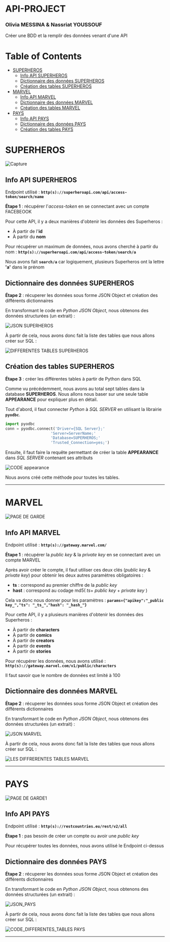 # API-PROJECT
### Olivia MESSINA & Nassriat YOUSSOUF
 Créer une BDD et la remplir des données venant d'une API 

# Table of Contents
  * [SUPERHEROS](#SUPERHEROS)
     - [Info API SUPERHEROS](#Info-API-SUPERHEROS)
     - [Dictionnaire des données SUPERHEROS](#Dictionnaire-des-données-SUPERHEROS)
     - [Création des tables SUPERHEROS](#Création-des-tables-SUPERHEROS)
  * [MARVEL](#MARVEL)
     - [Info API MARVEL](#Info-API-MARVEL)
     - [Dictionnaire des données MARVEL](#Dictionnaire-des-données-MARVEL)
     - [Création des tables MARVEL](#Création-des-tables-MARVEL)
  * [PAYS](#PAYS)
     - [Info API PAYS](#Info-API-PAYS)
     - [Dictionnaire des données PAYS](#Dictionnaire-des-données-PAYS)
     - [Création des tables PAYS](#Création-des-tables-PAYS)
  
  # SUPERHEROS
  ![Capture](https://user-images.githubusercontent.com/74513460/103438065-0ff7bd00-4c2f-11eb-80ee-e2814fca8078.PNG)
  
  ## Info API SUPERHEROS
  Endpoint utilisé : **`http(s)://superheroapi.com/api/access-token/search/name`**
  
  **Étape 1** : récupérer l'_access-token_ en se connectant avec un compte FACEBEOOK 
  
  Pour cette API, il y a deux manières d'obtenir les données des Superheros :
  + À partir de l'**id**
  + À partir du **nom**
  
  Pour récupérer un maximum de données, nous avons cherché à partir du nom : **`http(s)://superheroapi.com/api/access-token/search/a`**
  
  Nous avons fait **`search/a`** car logiquement, plusieurs Superheros ont la lettre **'a'** dans le prénom 
  
  ## Dictionnaire des données SUPERHEROS
  **Étape 2** : récuperer les données sous forme JSON Object et création des différents dictionnaires 
  
  En transformant le code en _Python JSON Object_, nous obtenons des données structurées (un extrait) :
  
  ![JSON SUPERHEROS](https://user-images.githubusercontent.com/74513460/103439914-77b70380-4c41-11eb-97ea-bb0f8fb8bcb7.PNG)
  
  À partir de cela, nous avons donc fait la liste des tables que nous allons créer sur SQL :
  
  ![DIFFERENTES TABLES SUPERHEROS](https://user-images.githubusercontent.com/74513460/103440004-61f60e00-4c42-11eb-8fc0-08253a64f9d1.PNG)
  
  ## Création des tables SUPERHEROS
  **Étape 3** : créer les différentes tables à partir de Python dans SQL
  
  Comme vu précédemment, nous avons au total sept tables dans la database **SUPERHEROS**.
  Nous allons nous baser sur une seule table **APPEARANCE** pour expliquer plus en détail.
  
  Tout d'abord, il faut connecter *Python* à *SQL SERVER* en utilisant la librairie **`pyodbc`**. 
  
  ``` python
  import pyodbc
  conn = pyodbc.connect('Driver={SQL Server};'
                      'Server=ServerName;'
                      'Database=SUPERHEROS;'
                      'Trusted_Connection=yes;') 
  ```
 
  Ensuite, il faut faire la requête permettant de créer la table **APPEARANCE** dans *SQL SERVER* contenant ses attributs
  
  ![CODE appearance](https://user-images.githubusercontent.com/74513460/103443256-a04cf680-4c5d-11eb-9464-bda81e38d530.PNG)
  
  Nous avons créé cette méthode pour toutes les tables.
  
  ---
  
   # MARVEL
  ![PAGE DE GARDE](https://user-images.githubusercontent.com/74513460/103438125-b6dc5900-4c2f-11eb-90c2-972255a1aaa5.PNG)

   ## Info API MARVEL
   Endpoint utilisé : **`http(s)://gateway.marvel.com/`**
   
   **Étape 1** : récupérer la _public key_ & la _private key_ en se connectant avec un compte MARVEL 
   
   Après avoir créer le compte, il faut utiliser ces deux clés (_public key_ & _private key_) pour obtenir les deux autres paramètres obligatoires :
   
  + **ts** : correspond au premier chiffre de la _public key_
  + **hast** : correspond au codage md5( _ts_+ _public key_ + _private key_ )
   
  Cela va donc nous donner pour les paramètres : **```params={"apikey":"_public key_","ts": "_ts_","hash": "_hash_"}```**
  
  Pour cette API, il y a plusieurs manières d'obtenir les données des Superheros :
  + À partir de **characters**
  + À partir de **comics**
  + À partir de **creators**
  + À partir de **events**
  + À partir de **stories**
  
  Pour récupérer les données, nous avons utilisé : **`http(s)://gateway.marvel.com/v1/public/characters`**
  
  Il faut savoir que le nombre de données est limité à 100 
  
  ## Dictionnaire des données MARVEL
  **Étape 2** : récuperer les données sous forme JSON Object et création des différents dictionnaires 
  
  En transformant le code en _Python JSON Object_, nous obtenons des données structurées (un extrait) :
  
  ![JSON MARVEL](https://user-images.githubusercontent.com/74513460/103439922-82719880-4c41-11eb-86e6-60f7bf57327e.PNG)
  
  À partir de cela, nous avons donc fait la liste des tables que nous allons créer sur SQL :
  
  ![LES DIFFRERENTES TABLES MARVEL](https://user-images.githubusercontent.com/74513460/103439985-47bc3000-4c42-11eb-98a2-f440e7c916c2.PNG)
  
   

  ---
  
   # PAYS
  ![PAGE DE GARDE1](https://user-images.githubusercontent.com/74513460/103438112-acba5a80-4c2f-11eb-9f9d-d9cbecfdab6f.PNG)
  
  ## Info API PAYS
  
  Endpoint utilisé : **`http(s)://restcountries.eu/rest/v2/all`**
   
  **Étape 1** : pas besoin de créer un compte ou avoir une _public key_
   
  Pour récupérer toutes les données, nous avons utilisé le Endpoint ci-dessus
  
  ## Dictionnaire des données PAYS
  **Étape 2** : récuperer les données sous forme JSON Object et création des différents dictionnaires 
  
  En transformant le code en _Python JSON Object_, nous obtenons des données structurées (un extrait) :
  
  ![JSON_PAYS](https://user-images.githubusercontent.com/74513460/103439918-7d144e00-4c41-11eb-9bec-5c7749220dab.PNG)
  
  À partir de cela, nous avons donc fait la liste des tables que nous allons créer sur SQL :
  
  ![CODE_DIFFERENTES_TABLES PAYS](https://user-images.githubusercontent.com/74513460/103439996-53a7f200-4c42-11eb-9159-345a6db26d6d.PNG)
  
  ---
